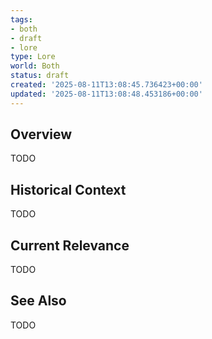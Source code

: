 ```yaml
---
tags:
- both
- draft
- lore
type: Lore
world: Both
status: draft
created: '2025-08-11T13:08:45.736423+00:00'
updated: '2025-08-11T13:08:48.453186+00:00'
---
```



## Overview

TODO
## Historical Context

TODO
## Current Relevance

TODO
## See Also

TODO
